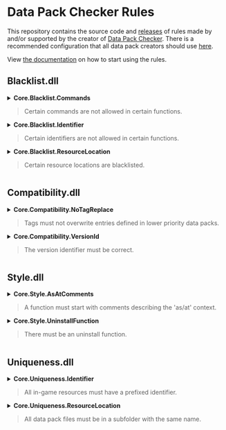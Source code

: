 # Data Pack Checker Rules
This repository contains the source code and [releases](https://github.com/Bertie2011/DataPackCheckerRules/releases) of rules made by and/or supported by the creator of [Data Pack Checker](https://github.com/Bertie2011/DataPackChecker). There is a recommended configuration that all data pack creators should use [here](https://github.com/Bertie2011/DataPackCheckerRules/blob/main/RecommendedConfig.json).

View [the documentation](https://github.com/Bertie2011/DataPackChecker/wiki/For-Data-Pack-Creators) on how to start using the rules.

## Blacklist.dll
<details><summary><b>Core.Blacklist.Commands</b><blockquote>Certain commands are not allowed in certain functions.</blockquote></summary>
Some commands are not allowed in some functions. Each command will be tested with a filter.<br><br>
A filter consists of multiple lists, one for resource location ([#]{namespace}:[path/]{name}) and one for commands. Each list contains regular expressions and the first match determines the verdict based on a + (allow) or - (disallow) prefix.<br><br>
If there is a referencing function/tag of which the first match in the 'resources' list is prefixed with - AND the first match in the 'commands' list is prefixed with -, the command is disallowed.
Each command will produce an error for each of the filters with a double negative match.
</details>
<details><summary><b>Core.Blacklist.Identifier</b><blockquote>Certain identifiers are not allowed in certain functions.</blockquote></summary>
Some identifiers of in-game resources are not allowed in some functions. Each identifier (e.g. an objective name) will be tested with a filter.<br><br>
A filter consists of multiple lists, one for resource location ([#]{namespace}:[path/]{name}), one for namespaced identifiers and one for plain identifiers. Each list contains regular expressions and the first match determines the verdict based on a + (allow) or - (disallow) prefix.<br><br>
If there is a referencing function/tag of which the first match in the 'resources' list is prefixed with - AND the first match in the 'namespace'/'plain' list is prefixed with -, the identifier is disallowed.<br><br>
Each identifier will produce an error for each of the filters with a double negative match.
</details>
<details><summary><b>Core.Blacklist.ResourceLocation</b><blockquote>Certain resource locations are blacklisted.</blockquote></summary>
Some resource locations are blacklisted. Each resource file path (starting with 'data/') is matched against a list of regular expressions until one matches. Based on a +/- prefix, the file will be allowed or disallowed. If none of the expressions match, the location is allowed. Use [^/]+ to allow any path element.
</details>

## Compatibility.dll
<details><summary><b>Core.Compatibility.NoTagReplace</b><blockquote>Tags must not overwrite entries defined in lower priority data packs.</blockquote></summary>
Setting 'replace' to true in a tag can prevent other data packs from working correctly.
</details>
<details><summary><b>Core.Compatibility.VersionId</b><blockquote>The version identifier must be correct.</blockquote></summary>
The version identifier 'pack_format' in pack.mcmeta has to match the number set in the configuration.
</details>

## Style.dll
<details><summary><b>Core.Style.AsAtComments</b><blockquote>A function must start with comments describing the 'as/at' context.</blockquote></summary>
In each function a certain context is assumed, which includes the meaning of @s, @p and ~ ~ ~. Writing down that context at the top of the function might save some time debugging and help out if the function is revisited in the future. Spacing within the lines is not checked.
</details>
<details><summary><b>Core.Style.UninstallFunction</b><blockquote>There must be an uninstall function.</blockquote></summary>
Providing an uninstall function will help remove traces and leave a clean world behind before the data pack is removed. An uninstall function must contain commands that remove all created in-game resources. The function file can be located in any directory.
</details>

## Uniqueness.dll
<details><summary><b>Core.Uniqueness.Identifier</b><blockquote>All in-game resources must have a prefixed identifier.</blockquote></summary>
In-game resources like scoreboard objectives have to be prefixed to prevent clashes. Only 1 prefix per namespace is allowed and should be separated by any of these characters: . _ -<br>
If a namespace is allowed, all resources must be prefixed by the namespace of the function.<br><br>

Prefixed:
- scoreboard objectives
- tags
- teams

Namespaced:
- bossbars
- data storage

Configuration can be used to extend or overwrite the default rules with a custom set of prefixes and namespaces.
</details>
<details><summary><b>Core.Uniqueness.ResourceLocation</b><blockquote>All data pack files must be in a subfolder with the same name.</blockquote></summary>
Assuming the namespace is author specific, putting all resources in subfolders will prevent clashes with other data packs of the same author. By default each namespace can have its own subfolder, which can be extended or overridden by a list of names in the configuration.
</details>
